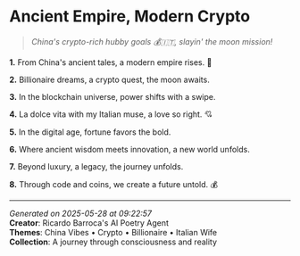 # Ancient Empire, Modern Crypto

> *China's crypto-rich hubby goals 💰🇮🇹, slayin' the moon mission!*

**1.** From China's ancient tales, a modern empire rises. 🌟


**2.** Billionaire dreams, a crypto quest, the moon awaits.


**3.** In the blockchain universe, power shifts with a swipe.


**4.** La dolce vita with my Italian muse, a love so right. 💘


**5.** In the digital age, fortune favors the bold.


**6.** Where ancient wisdom meets innovation, a new world unfolds.


**7.** Beyond luxury, a legacy, the journey unfolds.


**8.** Through code and coins, we create a future untold. 💰



---

*Generated on 2025-05-28 at 09:22:57*  
**Creator**: Ricardo Barroca's AI Poetry Agent  
**Themes**: China Vibes • Crypto • Billionaire • Italian Wife  
**Collection**: A journey through consciousness and reality